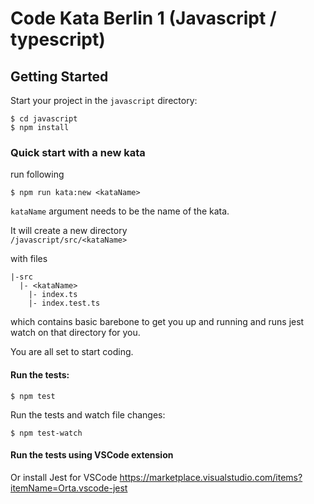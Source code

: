 # Code Kata Berlin 1 (Javascript / typescript)

## Getting Started

Start your project in the `javascript` directory:

```
$ cd javascript
$ npm install
```

### Quick start with a new kata

run following

```
$ npm run kata:new <kataName>
```

`kataName` argument needs to be the name of the kata.

It will create a new directory  
`/javascript/src/<kataName>`

with files

```
|-src
  |- <kataName>
    |- index.ts
    |- index.test.ts
```

which contains basic barebone to get you up and running and runs jest watch on that directory for you.

You are all set to start coding.

#### Run the tests:

```
$ npm test
```

Run the tests and watch file changes:

```
$ npm test-watch
```

#### Run the tests using VSCode extension

Or install Jest for VSCode
https://marketplace.visualstudio.com/items?itemName=Orta.vscode-jest
